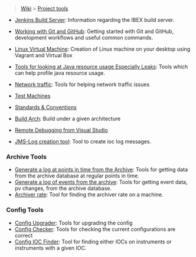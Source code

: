 > [Wiki](Home) > [Project tools](Project-tools)

* [Jenkins Build Server](Jenkins-Build-Server): Information regarding the IBEX build server.

* [Working with Git and GitHub](Working-with-git-and-github): Getting started with Git and GitHub, development workflows and useful common commands.

* [Linux Virtual Machine](building-on-linux): Creation of Linux machine on your desktop using Vagrant and Virtual Box
* [Tools for looking at Java resource usage Especially Leaks](java-memory-leak-tools): Tools which can help profile java resource usage.
* [Network traffic](Network-traffic): Tools for helping network traffic issues
* [Test Machines](Test-Machines)
* [Standards & Conventions](Standards-&-Conventions)
* [Build Arch](Build-Arch): Build under a given architecture
* [Remote Debugging from Visual Studio](Remote-Debugging-from-Visual-Studio)
* [JMS-Log creation tool](Ioc-message-logging#development-tools): Tool to create ioc log messages.

### Archive Tools

* [Generate a log at points in time from the Archive](Archive-Time-Log): Tools for getting data from the archive database at regular points in time.
* [Generate a log of events from the archive](Archive-Event-Log): Tools for getting event data, pv changes, from the archive database.
* [Archiver rate](archive-rates): Tool for finding the archiver rate on a machine.

### Config Tools

* [Config Upgrader](Config-Upgrader): Tools for upgrading the config
* [Config Checker](Config-Checker): Tools for checking the current configurations are correct
* [Config IOC Finder](Config-IOC-Finder): Tool for finding either IOCs on instruments or instruments with a given IOC.

